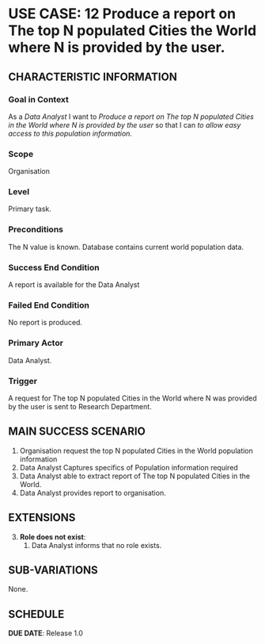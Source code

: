 # USE CASE: 12 Produce a report on The top N populated Cities the World where N is provided by the user.

## CHARACTERISTIC INFORMATION

### Goal in Context

As a *Data Analyst* I want to *Produce a report on The top N populated Cities in the World where N is provided by the user* so that I can *to allow easy access to this population information.*

### Scope

Organisation

### Level

Primary task.

### Preconditions

The N value is known. Database contains current world population data.

### Success End Condition

A report is available for the Data Analyst

### Failed End Condition

No report is produced.

### Primary Actor

Data Analyst.

### Trigger

A request for The top N populated Cities in the World where N was provided by the user is sent to Research Department.

## MAIN SUCCESS SCENARIO

1. Organisation request the top N populated Cities in the World population information
2. Data Analyst Captures specifics of Population information required
3. Data Analyst able to extract report of The top N populated Cities in the World.
4. Data Analyst provides report to organisation.


## EXTENSIONS

3. **Role does not exist**:
    1. Data Analyst informs that no role exists.

## SUB-VARIATIONS

None.

## SCHEDULE

**DUE DATE**: Release 1.0
